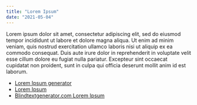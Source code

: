 ```yaml
---
title: "Lorem Ipsum"
date: "2021-05-04"
---
```


Lorem ipsum dolor sit amet, consectetur adipiscing elit, sed do eiusmod tempor incididunt ut labore et dolore magna aliqua. Ut enim ad minim veniam, quis nostrud exercitation ullamco laboris nisi ut aliquip ex ea commodo consequat. Duis aute irure dolor in reprehenderit in voluptate velit esse cillum dolore eu fugiat nulla pariatur. Excepteur sint occaecat cupidatat non proident, sunt in culpa qui officia deserunt mollit anim id est laborum.

<ul>
  <li><a href="https://loremipsum.io/generator/">Lorem Ipsum generator</a></li>
  <li><a href="https://www.lipsum.com/">Lorem Ipsum</a></li>
  <li><a href="https://www.blindtextgenerator.com/lorem-ipsum">Blindtextgenerator.com Lorem Ipsum</a></li>
</ul>
